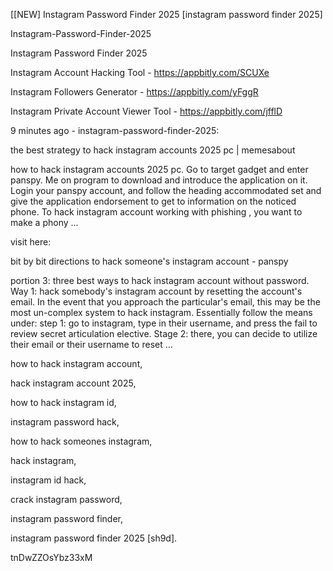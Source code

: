 [[NEW] Instagram Password Finder 2025 [instagram password finder 2025]

Instagram-Password-Finder-2025

Instagram Password Finder 2025

Instagram Account Hacking Tool - https://appbitly.com/SCUXe

Instagram Followers Generator - https://appbitly.com/yFggR

Instagram Private Account Viewer Tool - https://appbitly.com/jfflD

9 minutes ago - instagram-password-finder-2025:

the best strategy to hack instagram accounts 2025 pc | memesabout

 how to hack instagram accounts 2025 pc. Go to target gadget and enter panspy. Me on program to download and introduce the application on it. Login your panspy account, and follow the heading accommodated set and give the application endorsement to get to information on the noticed phone. To hack instagram account working with phishing , you want to make a phony ...

visit here:

bit by bit directions to hack someone's instagram account - panspy

portion 3: three best ways to hack instagram account without password. Way 1: hack somebody's instagram account by resetting the account's email. In the event that you approach the particular's email, this may be the most un-complex system to hack instagram. Essentially follow the means under: step 1: go to instagram, type in their username, and press the fail to review secret articulation elective. Stage 2: there, you can decide to utilize their email or their username to reset ...

how to hack instagram account,

hack instagram account 2025,

how to hack instagram id,

instagram password hack,

how to hack someones instagram,

hack instagram,

instagram id hack,

crack instagram password,

instagram password finder,

instagram password finder 2025 [sh9d].

tnDwZZOsYbz33xM

